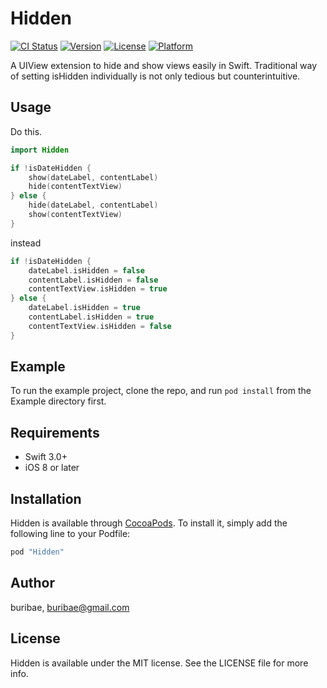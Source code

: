 # Hidden

[![CI Status](http://img.shields.io/travis/buribae/Hidden.svg?style=flat)](https://travis-ci.org/buribae/Hidden)
[![Version](https://img.shields.io/cocoapods/v/Hidden.svg?style=flat)](http://cocoapods.org/pods/Hidden)
[![License](https://img.shields.io/cocoapods/l/Hidden.svg?style=flat)](http://cocoapods.org/pods/Hidden)
[![Platform](https://img.shields.io/cocoapods/p/Hidden.svg?style=flat)](http://cocoapods.org/pods/Hidden)

A UIView extension to hide and show views easily in Swift. Traditional way of setting isHidden individually is not only tedious but counterintuitive.

## Usage

Do this.

```swift
import Hidden

if !isDateHidden {
	show(dateLabel, contentLabel)
	hide(contentTextView)
} else {
	hide(dateLabel, contentLabel)
	show(contentTextView)
}
```

instead

```swift
if !isDateHidden {
	dateLabel.isHidden = false
	contentLabel.isHidden = false
	contentTextView.isHidden = true
} else {
	dateLabel.isHidden = true
	contentLabel.isHidden = true
	contentTextView.isHidden = false
}
```

## Example

To run the example project, clone the repo, and run `pod install` from the Example directory first.

## Requirements
* Swift 3.0+
* iOS 8 or later

## Installation

Hidden is available through [CocoaPods](http://cocoapods.org). To install
it, simply add the following line to your Podfile:

```ruby
pod "Hidden"
```

## Author

buribae, buribae@gmail.com

## License

Hidden is available under the MIT license. See the LICENSE file for more info.

